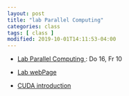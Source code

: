 ```yaml
---
layout: post
title: "lab Parallel Computing"
categories: class
tags: [ class ]
modified: 2019-10-01T14:11:53-04:00
---
```


* [Lab Parallel Computing ](https://basis.uni-bonn.de/qisserver/rds?state=verpublish&status=init&vmfile=no&publishid=167402&moduleCall=webInfo&publishConfFile=webInfo&publishSubDir=veranstaltung) :
Do 16, Fr 10

* [Lab webPage](https://www.hrl.uni-bonn.de/teaching/ws1920/lab-parallel-computing)


* [CUDA introduction](https://devblogs.nvidia.com/even-easier-introduction-cuda/)
